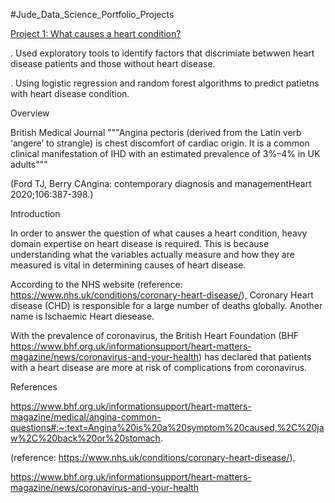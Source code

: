 #Jude_Data_Science_Portfolio_Projects

[Project 1: What causes a heart condition?](https://github.com/Judedatascientist/Jude_Portfolio)

. Used exploratory tools to identify factors that discrimiate betwwen heart disease patients and those without heart disease.

. Using logistic regression and random forest algorithms to predict patietns with heart disease condition.

Overview 


British Medical Journal """Angina pectoris (derived from the Latin verb ‘angere’ to strangle) is chest discomfort of cardiac origin. It is a common clinical manifestation of IHD with an estimated prevalence of 3%–4% in UK adults"""

(Ford TJ, Berry CAngina: contemporary diagnosis and managementHeart 2020;106:387-398.)

Introduction

In order to answer the question of what causes a heart condition, heavy domain expertise on heart disease is required. This is because understanding what the variables actually measure and how they are measured is vital in determining causes of heart disease.

According to the NHS website (reference: https://www.nhs.uk/conditions/coronary-heart-disease/), Coronary Heart disease (CHD) is responsible for a large number of deaths globally. Another name is Ischaemic Heart diesease.

With the prevalence of coronavirus, the British Heart Foundation (BHF https://www.bhf.org.uk/informationsupport/heart-matters-magazine/news/coronavirus-and-your-health) has declared that patients with a heart disease are more at risk of complications from coronavirus.

References

https://www.bhf.org.uk/informationsupport/heart-matters-magazine/medical/angina-common-questions#:~:text=Angina%20is%20a%20symptom%20caused,%2C%20jaw%2C%20back%20or%20stomach.

(reference: https://www.nhs.uk/conditions/coronary-heart-disease/),

https://www.bhf.org.uk/informationsupport/heart-matters-magazine/news/coronavirus-and-your-health
